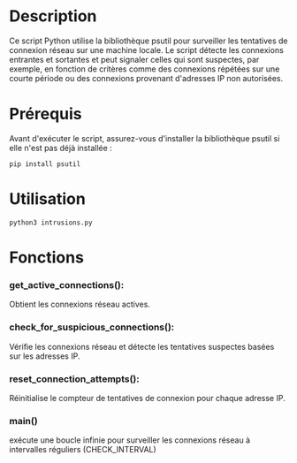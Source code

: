 # Description

Ce script Python utilise la bibliothèque psutil pour surveiller les tentatives de connexion réseau sur une machine locale.
Le script détecte les connexions entrantes et sortantes et peut signaler celles qui sont suspectes, par exemple, en fonction de critères comme des connexions répétées sur une courte période ou des connexions provenant d'adresses IP non autorisées.

# Prérequis

Avant d'exécuter le script, assurez-vous d'installer la bibliothèque psutil si elle n'est pas déjà installée :

	pip install psutil

# Utilisation 

	python3 intrusions.py

# Fonctions

### get_active_connections(): 
Obtient les connexions réseau actives.
### check_for_suspicious_connections(): 
Vérifie les connexions réseau et détecte les tentatives suspectes basées sur les adresses IP.
### reset_connection_attempts(): 
Réinitialise le compteur de tentatives de connexion pour chaque adresse IP.
### main() 
exécute une boucle infinie pour surveiller les connexions réseau à intervalles réguliers (CHECK_INTERVAL)
